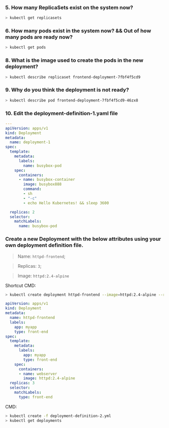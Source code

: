 ### 5. How many ReplicaSets exist on the system now?
```sh
> kubectl get replicasets
```
### 6. How many pods exist in the system now? && Out of how many pods are ready now?

```sh
> kubectl get pods
```

### 8. What is the image used to create the pods in the new deployment?
```sh
> kubectl describe replicaset frontend-deployment-7fbf4f5cd9
```


### 9. Why do you think the deployment is not ready?
```sh
> kubectl describe pod frontend-deployment-7fbf4f5cd9-46zx8
```
### 10. Edit the deployment-definition-1.yaml file

```yml
---
apiVersion: apps/v1
kind: Deployment
metadata:
  name: deployment-1
spec:
  template:
    metadata:
      labels:
        name: busybox-pod
    spec:
      containers:
      - name: busybox-container
        image: busybox888
        command:
        - sh
        - "-c"
        - echo Hello Kubernetes! && sleep 3600

  replicas: 2
  selector:
    matchLabels:
      name: busybox-pod
```

### Create a new Deployment with the below attributes using your own deployment definition file.

> Name: `httpd-frontend`;

> Replicas: `3`;

> Image: `httpd:2.4-alpine`

Shortcut CMD:
```sh
> kubectl create deployment httpd-frontend --image=httpd:2.4-alpine --replicas=3
```

```yml
apiVersion: apps/v1
kind: Deployment
metadata:
  name: httpd-frontend
  labels:
    app: myapp
    type: front-end
spec:
  template:
    metadata:
      labels:
        app: myapp
        type: front-end
    spec:
      containers:
      - name: webserver
        image: httpd:2.4-alpine
  replicas: 3
  selector:
    matchLabels:
      type: front-end
```

CMD:
```sh
> kubectl create -f deployment-definition-2.yml
> kubectl get deployments
```
